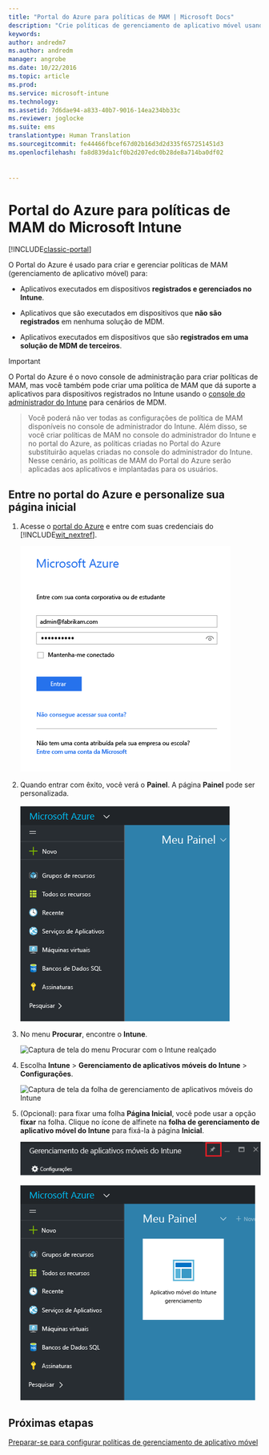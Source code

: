 ```yaml
---
title: "Portal do Azure para políticas de MAM | Microsoft Docs"
description: "Crie políticas de gerenciamento de aplicativo móvel usando o Portal do Azure. As políticas que você criar aqui podem ser aplicadas a dispositivos com ou sem registro no Intune."
keywords: 
author: andredm7
ms.author: andredm
manager: angrobe
ms.date: 10/22/2016
ms.topic: article
ms.prod: 
ms.service: microsoft-intune
ms.technology: 
ms.assetid: 7d6dae94-a833-40b7-9016-14ea234bb33c
ms.reviewer: joglocke
ms.suite: ems
translationtype: Human Translation
ms.sourcegitcommit: fe44466fbcef67d02b16d3d2d335f657251451d3
ms.openlocfilehash: fa8d839da1cf0b2d207edc0b28de8a714ba0df02


---
```


# <a name="azure-portal-for-microsoft-intune-mam-policies"></a>Portal do Azure para políticas de MAM do Microsoft Intune

[!INCLUDE[classic-portal](../includes/classic-portal.md)]

O Portal do Azure é usado para criar e gerenciar políticas de MAM (gerenciamento de aplicativo móvel) para:

- Aplicativos executados em dispositivos **registrados e gerenciados no Intune**.

- Aplicativos que são executados em dispositivos que **não são registrados** em nenhuma solução de MDM.
- Aplicativos executados em dispositivos que são **registrados em uma solução de MDM de terceiros**.

>[!IMPORTANT]
> O Portal do Azure é o novo console de administração para criar políticas de MAM, mas você também pode criar uma política de MAM que dá suporte a aplicativos para dispositivos registrados no Intune usando o [console do administrador do Intune](configure-and-deploy-mobile-application-management-policies-in-the-microsoft-intune-console.md) para cenários de MDM.

> Você poderá não ver todas as configurações de política de MAM disponíveis no console de administrador do Intune. Além disso, se você criar políticas de MAM no console do administrador do Intune e no portal do Azure, as políticas criadas no Portal do Azure substituirão aquelas criadas no console do administrador do Intune. Nesse cenário, as políticas de MAM do Portal do Azure serão aplicadas aos aplicativos e implantadas para os usuários.


## <a name="sign-in-to-the-azure-portal-and-customize-your-start-page"></a>Entre no portal do Azure e personalize sua página inicial

1.  Acesse o [portal do Azure](https://portal.azure.com) e entre com suas credenciais do [!INCLUDE[wit_nextref](../includes/wit_nextref_md.md)].

    ![Captura de tela da página de credenciais do portal do Azure](../media/AppManagement/AzurePortal_MAMSigninPage.png)

2.  Quando entrar com êxito, você verá o **Painel**. A página **Painel** pode ser personalizada.

    ![Captura de tela do painel do portal do Azure](../media/AppManagement/AzurePortal_MAMStartboard_NoMAM.png)

3.  No menu **Procurar**, encontre o **Intune**.

    ![Captura de tela do menu Procurar com o Intune realçado](../media/AppManagement/MAM-Azure-Portal-1.png)

4.  Escolha **Intune** > **Gerenciamento de aplicativos móveis do Intune** > **Configurações**.

    ![Captura de tela da folha de gerenciamento de aplicativos móveis do Intune](../media/AppManagement/MAM-Azure-Portal-2.png)

5. (Opcional): para fixar uma folha **Página Inicial**, você pode usar a opção **fixar** na folha. Clique no ícone de alfinete na **folha de gerenciamento de aplicativo móvel do Intune** para fixá-la à página **Inicial**.

    ![Captura de tela da folha de gerenciamento de aplicativos móveis do Intune com o ícone de pino realçado](../media/AppManagement/AzurePortal_MAM_PinBladeAction.png)

    ![Captura de tela do painel com o bloco Intune fixado](../media/AppManagement/AzurePortal_MAM_Startboard_withMAM.png)

## <a name="next-steps"></a>Próximas etapas
[Preparar-se para configurar políticas de gerenciamento de aplicativo móvel](get-ready-to-configure-mobile-app-management-policies-with-microsoft-intune.md)



<!--HONumber=Jan17_HO2-->


